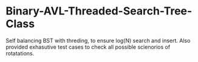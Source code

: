 # Binary-AVL-Threaded-Search-Tree-Class
Self balancing BST with threding, to ensure log(N) search and insert.
Also provided exhasutive test cases to check all possible scienorios of rotatations.
